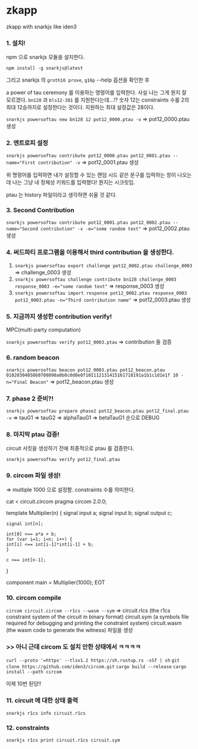 # zkapp

zkapp with snarkjs like iden3

### 1. 설치!

npm 으로 snarkjs 모듈을 설치한다.

`npm install -g snarkjs@latest`

그리고 snarkjs 의 `groth16 prove`, `g16p` --help 옵션을 확인한 후

a power of tau ceremony 를 이용하는 명령어를 입력한다.
사실 나는 그게 뭔지 잘 모르겠다. `bn128` 과 `bls12-381` 를 지원한다는데...!?
숫자 12는 constraints 수를 2의 최대 12승까지로 설정한다는 것이다. 지원하는 최대 설정값은 28이다.

`snarkjs powersoftau new bn128 12 pot12_0000.ptau -v`
=> pot12_0000.ptau 생성

### 2. 엔트로피 설정

`snarkjs powersoftau contribute pot12_0000.ptau pot12_0001.ptau --name="First contribution" -v`
=> pot12_0001.ptau 생성

위 명령어를 입력하면 내가 설정할 수 있는 랜덤 시드 같은 문구를 입력하는 창이 나오는데
나는 그냥 내 정체성 키워드를 입력했다! 뭔지는 시크릿임.

ptau 는 history 파일이라고 생각하면 쉬울 것 같다.

### 3. Second Contribution

`snarkjs powersoftau contribute pot12_0001.ptau pot12_0002.ptau --name="Second contribution" -v -e="some random text"`
=> pot12_0002.ptau 생성

### 4. 써드파티 프로그램을 이용해서 third contribution 을 생성한다.

1. `snarkjs powersoftau export challenge pot12_0002.ptau challenge_0003`
   => challenge_0003 생성
2. `snarkjs powersoftau challenge contribute bn128 challenge_0003 response_0003 -e="some random text"`
   => response_0003 생성
3. `snarkjs powersoftau import response pot12_0002.ptau response_0003 pot12_0003.ptau -n="Third contribution name"`
   => pot12_0003.ptau 생성

### 5. 지금까지 생성한 contribution verify!

MPC(multi-party computation)

`snarkjs powersoftau verify pot12_0003.ptau`
=> contribution 들 검증

### 6. random beacon

`snarkjs powersoftau beacon pot12_0003.ptau pot12_beacon.ptau 0102030405060708090a0b0c0d0e0f101112131415161718191a1b1c1d1e1f 10 -n="Final Beacon"`
=> pot12_beacon.ptau 생성

### 7. phase 2 준비?!

`snarkjs powersoftau prepare phase2 pot12_beacon.ptau pot12_final.ptau -v`
=> tauG1 => tauG2 => alphaTauG1 => betaTauG1 순으로 DEBUG

### 8. 마지막 ptau 검증!

circuit 서킷을 생성하기 전에 최종적으로 ptau 를 검증한다.

`snarkjs powersoftau verify pot12_final.ptau`

### 9. circom 파일 생성!

=> multiple 1000 으로 설정함. constraints 수를 의미한다.

cat <<EOT > circuit.circom
pragma circom 2.0.0;

template Multiplier(n) {
signal input a;
signal input b;
signal output c;

    signal int[n];

    int[0] <== a*a + b;
    for (var i=1; i<n; i++) {
    int[i] <== int[i-1]*int[i-1] + b;
    }

    c <== int[n-1];

}

component main = Multiplier(1000);
EOT

### 10. circom compile

`circom circuit.circom --r1cs --wasm --sym`
=> circuit.rlcs (the r1cs constraint system of the circuit in binary format)
circuit.sym (a symbols file required for debugging and printing the constraint system)
circuit.wasm (the wasm code to generate the witness)
파일을 생성

### >> 아니 근데 circom 도 설치 안한 상태에서 ㅋㅋㅋㅋ

`curl --proto '=https' --tlsv1.2 https://sh.rustup.rs -sSf | sh`
`git clone https://github.com/iden3/circom.git`
`cargo build --release`
`cargo install --path circom`

이제 10번 된당!!

### 11. circuit 에 대한 상태 출력

`snarkjs r1cs info circuit.r1cs`

### 12. constraints

`snarkjs r1cs print circuit.r1cs circuit.sym`
